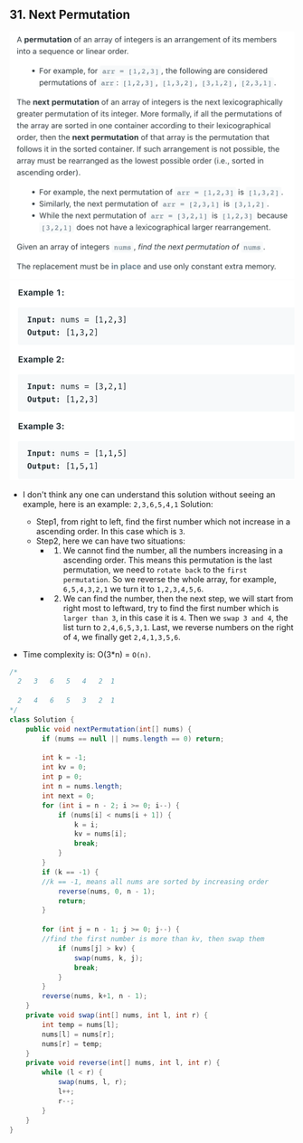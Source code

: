 ## 31. Next Permutation
![](img/2022-05-09-12-14-02.png)
![](img/2022-05-09-12-14-13.png)

- I don't think any one can understand this solution without seeing an example, 
  here is an example: `2,3,6,5,4,1`
  Solution:
  - Step1, from right to left, find the first number 
    which not increase in a ascending order. In this case which is `3`.
  - Step2, here we can have two situations:
    - 1. We cannot find the number, all the numbers increasing in a ascending order. 
      This means this permutation is the last permutation, we need to `rotate back` 
      to the `first permutation`. So we reverse the whole array, 
      for example, `6,5,4,3,2,1` we turn it to `1,2,3,4,5,6`.
    - 2. We can find the number, then the next step, we will start from right most to 
      leftward, try to find the first number which is `larger than 3`, in this case 
      it is `4`. Then we `swap 3 and 4`, the list turn to `2,4,6,5,3,1`. Last, we 
      reverse numbers on the right of `4`, we finally get `2,4,1,3,5,6`.

- Time complexity is: O(3*n) = `O(n)`.

```java
/*
  2   3   6   5   4   2  1
  
  2   4   6   5   3   2  1
*/
class Solution {
    public void nextPermutation(int[] nums) {
        if (nums == null || nums.length == 0) return;
        
        int k = -1;
        int kv = 0;
        int p = 0;
        int n = nums.length;
        int next = 0;
        for (int i = n - 2; i >= 0; i--) {
            if (nums[i] < nums[i + 1]) {
                k = i;
                kv = nums[i];
                break;
            }
        }        
        if (k == -1) {
        //k == -1, means all nums are sorted by increasing order    
            reverse(nums, 0, n - 1);
            return;
        }
        
        for (int j = n - 1; j >= 0; j--) {
        //find the first number is more than kv, then swap them
            if (nums[j] > kv) {
                swap(nums, k, j);
                break;
            }
        }
        reverse(nums, k+1, n - 1);
    }
    private void swap(int[] nums, int l, int r) {
        int temp = nums[l];
        nums[l] = nums[r];
        nums[r] = temp;
    }
    private void reverse(int[] nums, int l, int r) {
        while (l < r) {
            swap(nums, l, r);
            l++;
            r--;
        }
    }
}
```